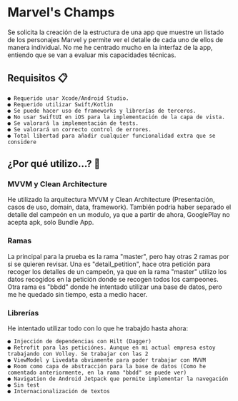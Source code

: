 # Marvel's Champs

Se solicita la creación de la estructura de una app que muestre un listado de los
personajes Marvel y permite ver el detalle de cada uno de ellos de manera
individual. No me he centrado mucho en la interfaz de la app, entiendo que se van a evaluar mis capacidades técnicas.

## Requisitos 📋

    ● Requerido usar Xcode/Android Studio.
    ● Requerido utilizar Swift/Kotlin
    ● Se puede hacer uso de frameworks y librerías de terceros.
    ● No usar SwiftUI en iOS para la implementación de la capa de vista.
    ● Se valorará la implementación de tests.
    ● Se valorará un correcto control de errores.
    ● Total libertad para añadir cualquier funcionalidad extra que se considere

## ¿Por qué utilizo...? 🔧

### MVVM y Clean Architecture

He utilizado la arquitectura MVVM y Clean Architecture (Presentación, casos de uso, domain, data, framework). También podría haber separado el detalle del campeón en un modulo,
 ya que a partir de ahora, GooglePlay no acepta apk, solo Bundle App.  

### Ramas

La principal para la prueba es la rama "master", pero hay otras 2 ramas por si se quieren revisar. Una es "detail_petition", hace otra petición para recoger los detalles
de un campeón, ya que en la rama "master" utilizo los datos recogidos en la petición donde se recogen todos los campeones. Otra rama es "bbdd" donde he intentado utilizar
una base de datos, pero me he quedado sin tiempo, esta a medio hacer.

###  Librerías

He intentado utilizar todo con lo que he trabajdo hasta ahora:

    ● Injección de dependencias con Hilt (Dagger)
    ● Retrofit para las peticiónes. Aunque en mi actual empresa estoy trabajando con Volley. Se trabajar con las 2
    ● ViewModel y Livedata obviamente para poder trabajar con MVVM
    ● Room como capa de abstracción para la base de datos (Como he comentado anteriormente, en la rama "bbdd" se puede ver)
    ● Navigation de Android Jetpack que permite implementar la navegación
    ● Sin test 
    ● Internacionalización de textos